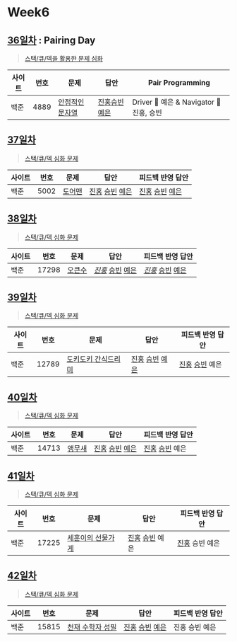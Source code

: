# Week6

## [36일차](Day36) : Pairing Day

> [스택/큐/덱을 활용한 문제 심화](https://www.acmicpc.net/group/workbook/view/9797/29887)

| 사이트 | 번호 | 문제                 | 답안                | Pair Programming    |
| ------ | ---- | -------------------- | ------------------- | ------------------- |
| 백준   | 4889 | [안정적인 문자열](https://www.acmicpc.net/problem/4889) | [진홍승빈예은](Day36/bj4889_kjhwsblye.cs) | Driver 🚗 예은 & Navigator 🧭 진홍, 승빈 |

## [37일차](Day37)

> [스택/큐/덱 심화 문제](https://www.acmicpc.net/group/workbook/view/9797/29948)

| 사이트 | 번호 | 문제                 | 답안                | 피드백 반영 답안    |
| ------ | ---- | -------------------- | ------------------- | ------------------- |
| 백준   | 5002    | [도어맨](https://www.acmicpc.net/problem/5002) | [진홍](Day37/bj5002_kjh.java) [승빈](Day37/bj5002_wsb.java) [예은](Day37/bj5002_lye.cs) | [진홍](Day37/bj5002_kjh_fb.java) [승빈](Day37/bj5002_wsb.java) [예은](Day37/bj5002_lye.cs) |

## [38일차](Day38)

> [스택/큐/덱 심화 문제](https://www.acmicpc.net/group/workbook/view/9797/29973)

| 사이트 | 번호 | 문제                 | 답안                | 피드백 반영 답안    |
| ------ | ---- | -------------------- | ------------------- | ------------------- |
| 백준   | 17298    | [오큰수](https://www.acmicpc.net/problem/17298) | _[진홍](Day38/bj17298_kjh.java)_ [승빈](Day38/bj17298_wsb.java) [예은](Day38/bj17298_lye.cs) | _[진홍](Day38/bj17298_kjh_fb.java)_ [승빈](Day38/bj17298_wsb.java) [예은](Day38/bj17298_lye.cs) |

## [39일차](Day39)

> [스택/큐/덱 심화 문제](https://www.acmicpc.net/group/workbook/view/9797/30048)

| 사이트 | 번호 | 문제                 | 답안                | 피드백 반영 답안    |
| ------ | ---- | -------------------- | ------------------- | ------------------- |
| 백준   | 12789 | [도키도키 간식드리미](https://www.acmicpc.net/problem/12789) | [진홍](Day39/bj12789_kjh.java) [승빈](Day39/bj12789_wsb.java) [예은](Day39/bj12789_lye.cs) | [진홍](Day39/bj12789_kjh.java) [승빈](Day39/bj12789_wsb_fb.java) 예은 |

## [40일차](Day40)

> [스택/큐/덱 심화 문제](https://www.acmicpc.net/group/workbook/view/9797/30098)

| 사이트 | 번호 | 문제                 | 답안                | 피드백 반영 답안    |
| ------ | ---- | -------------------- | ------------------- | ------------------- |
| 백준   | 14713    | [앵무새](https://www.acmicpc.net/problem/14713) | [진홍](Day40/bj14713_kjh.java) [승빈](Day40/bj14713_wsb.java) [예은](Day40/bj14713_lye.cs) | [진홍](Day40/bj14713_kjh_fb.java) [승빈](Day40/bj14713_wsb.java) 예은 |

## [41일차](Day41)

> [스택/큐/덱 심화 문제](https://www.acmicpc.net/group/workbook/view/9797/30100)

| 사이트 | 번호 | 문제                 | 답안                | 피드백 반영 답안    |
| ------ | ---- | -------------------- | ------------------- | ------------------- |
| 백준   | 17225    | [세훈이의 선물가게](https://www.acmicpc.net/problem/17225) | [진홍](Day41/bj17225_kjh.java) [승빈](Day41/bj17225_wsb.java) 예은 | [진홍](Day41/bj17225_kjh.java) 승빈 예은 |

## [42일차](Day42)

> [스택/큐/덱 심화 문제](https://www.acmicpc.net/group/workbook/view/9797/30171)

| 사이트 | 번호 | 문제                 | 답안                | 피드백 반영 답안    |
| ------ | ---- | -------------------- | ------------------- | ------------------- |
| 백준   | 15815 | [천재 수학자 성필](https://www.acmicpc.net/group/workbook/view/9797/30171) | [진홍](Day42/bj15815_kjh.java) [승빈](Day42/bj15815_wsb.java) [예은](Day42/bj15815_lye.cs) | 진홍 승빈 예은 |
